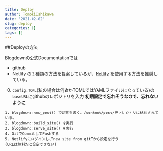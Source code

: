 ```yaml
---
title: Deploy
author: TomokiIshikawa
date: '2021-02-02'
slug: deploy
categories: []
tags: []
---
```


##Deployの方法

Blogdownの公式Documentationでは
- github
- Netlify
の２種類の方法を提案しているが、[Netlify](https://app.netlify.com) を使用する方法を推奨している。


0. `config.TOML`(私の場合は何故かTOMLではYAMLファイルになっている)の`baseURL`にgithubのレポジトリを入力
**初期設定で忘れそうなので、忘れないように**

```{Rmarkdown}
1. blogdown::new_post() で記事を書く。/content/post/ディレクトリに格納されている。
2. blogdown::build_site() を実行
3. blogdown::serve_site() を実行
4. GitでCommitしてPushする
5. Netlifyにログインし、”new site from git”から設定を行う
(URLは無料だと設定できない)
```

